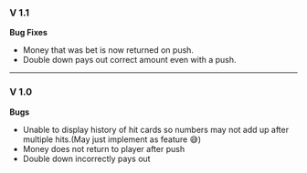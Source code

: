 ### V 1.1

**Bug Fixes**

- Money that was bet is now returned on push.
- Double down pays out correct amount even with a push.

---

### V 1.0

**Bugs**

- Unable to display history of hit cards so numbers may not add up after multiple hits.(May just implement as feature 😅)
- Money does not return to player after push
- Double down incorrectly pays out
